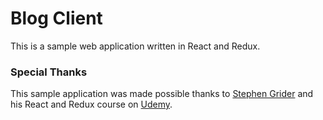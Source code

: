 # Blog Client

This is a sample web application written in React and Redux.

### Special Thanks

This sample application was made possible thanks to [Stephen Grider](https://github.com/StephenGrider) and his React and Redux course on [Udemy](https://www.udemy.com/react-redux/).

